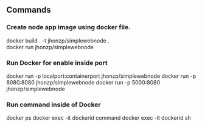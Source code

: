 ## Commands
### Create node app image using docker file.
docker build . -t jhonzp/simplewebnode .  <br />
docker run jhonzp/simplewebnode
### Run Docker for enable inside port
docker run -p localport:containerport jhonzp/simplewebnode
docker run -p 8080:8080 jhonzp/simplewebnode
docker run -p 5000:8080 jhonzp/simplewebnode
### Run command inside of Docker
docker ps
docker exec -it dockerid command
docker exec -it dockerid sh